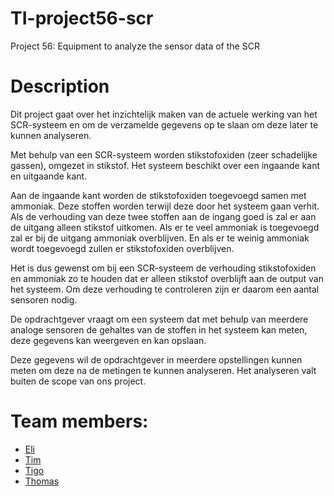 # TI-project56-scr
Project 56: Equipment to analyze the sensor data of the SCR

# Description
Dit project gaat over het inzichtelijk maken van de actuele werking van het SCR-systeem en om de verzamelde gegevens op te slaan om deze later te kunnen analyseren.

Met behulp van een SCR-systeem worden stikstofoxiden (zeer schadelijke gassen), omgezet in stikstof. Het systeem beschikt over een ingaande kant en uitgaande kant. 

Aan de ingaande kant worden de stikstofoxiden toegevoegd samen met ammoniak. Deze stoffen worden terwijl deze door het systeem gaan verhit. Als de verhouding van deze twee stoffen aan de ingang goed is zal er aan de uitgang alleen stikstof uitkomen. Als er te veel ammoniak is toegevoegd zal er bij de uitgang ammoniak overblijven. 
En als er te weinig ammoniak wordt toegevoegd zullen er stikstofoxiden overblijven.

Het is dus gewenst om bij een SCR-systeem de verhouding stikstofoxiden en ammoniak zo te houden dat er alleen stikstof overblijft aan de output van het systeem. Om deze verhouding te controleren zijn er daarom een aantal sensoren nodig.

De opdrachtgever vraagt om een systeem dat met behulp van meerdere analoge sensoren de gehaltes van de stoffen in het systeem kan meten, deze gegevens kan weergeven en kan opslaan.

Deze gegevens wil de opdrachtgever in meerdere opstellingen kunnen meten om deze na de metingen te kunnen analyseren. Het analyseren valt buiten de scope van ons project.

# Team members:
- [Eli](https://github.com/JustEli)
- [Tim](https://github.com/Tim-kieboom) 
- [Tigo](https://github.com/TigoG)
- [Thomas](https://github.com/thomas-321)
